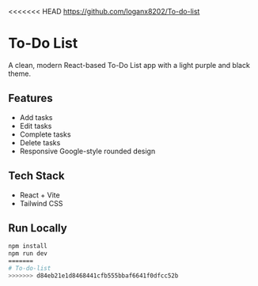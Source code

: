 <<<<<<< HEAD
https://github.com/loganx8202/To-do-list
# To-Do List

A clean, modern React-based To-Do List app with a light purple and black theme.

## Features

- Add tasks
- Edit tasks
- Complete tasks
- Delete tasks
- Responsive Google-style rounded design

## Tech Stack

- React + Vite
- Tailwind CSS

## Run Locally

```bash
npm install
npm run dev
=======
# To-do-list
>>>>>>> d84eb21e1d8468441cfb555bbaf6641f0dfcc52b
